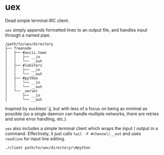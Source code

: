 # uex

Dead simple terminal IRC client.

`uex` simply appends formatted lines to an output file, and handles
input through a named pipe.

```
/path/to/uex/directory
├── freenode
│   ├── #ascii.town
│   │   ├── __in
│   │   └── __out
│   ├── #lobsters
│   │   ├── __in
│   │   └── __out
│   ├── #python
│   │   └── __in
│   │   └── __out
│   └── _server
│       ├── __in
│       └── __out
```

Inspired by suckless' [ii], but with less of a focus on being as
minimal as possible (so a single daemon can handle multiple networks,
there are retries and some error handling, etc.).

[ii]: https://tools.suckless.org/ii/

`uex` also includes a simple terminal client which wraps the input /
output in a command. Effectively, it just calls `tail -F
#channel/__out` and uses `readline` for input line editing.

``` bash
./client path/to/uex/directory/\#python
```
